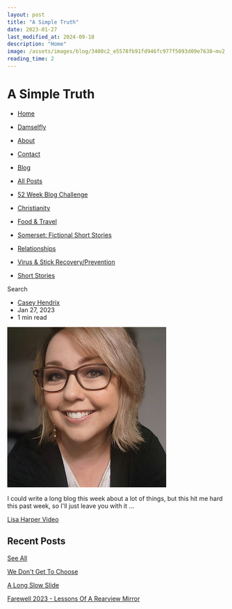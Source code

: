 ```yaml
---
layout: post
title: "A Simple Truth"
date: 2023-01-27
last_modified_at: 2024-09-18
description: "Home"
image: /assets/images/blog/3400c2_e5578fb91fd946fc977f5093d09e7638~mv2.jpg
reading_time: 2
---
```

# A Simple Truth
*   [Home](https://www.goldenblogbycasey.com/)
    
*   [Damselfly](https://www.goldenblogbycasey.com/about-5)
    
*   [About](https://www.goldenblogbycasey.com/blank-1)
    
*   [Contact](https://www.goldenblogbycasey.com/blank-3)
    
*   [Blog](https://www.goldenblogbycasey.com/blog)
    

*   [All Posts](https://www.goldenblogbycasey.com/blog)
*   [52 Week Blog Challenge](https://www.goldenblogbycasey.com/blog/categories/52-week-blog-challenge)
*   [Christianity](https://www.goldenblogbycasey.com/blog/categories/christianity)
*   [Food & Travel](https://www.goldenblogbycasey.com/blog/categories/food-travel)
*   [Somerset: Fictional Short Stories](https://www.goldenblogbycasey.com/blog/categories/somerset-fictional-short-stories)
*   [Relationships](https://www.goldenblogbycasey.com/blog/categories/relationships)
*   [Virus & Stick Recovery/Prevention](https://www.goldenblogbycasey.com/blog/categories/virus-stick-recovery/prevention)
*   [Short Stories](https://www.goldenblogbycasey.com/blog/categories/short-stories)

Search

*   [Casey Hendrix](https://www.goldenblogbycasey.com/profile/casey-m-hendrix/profile)
*   Jan 27, 2023
*   1 min read

![ree](/assets/images/blog/3400c2_e5578fb91fd946fc977f5093d09e7638~mv2.jpg)

I could write a long blog this week about a lot of things, but this hit me hard this past week, so I'll just leave you with it ...

[Lisa Harper Video](https://www.facebook.com/reel/496080049276184/?sfnsn=mo&mibextid=6aamW6)

Recent Posts
------------

[See All](https://www.goldenblogbycasey.com/blog)

[](https://www.goldenblogbycasey.com/post/we-don-t-get-to-choose)

[We Don't Get To Choose](https://www.goldenblogbycasey.com/post/we-don-t-get-to-choose)

[](https://www.goldenblogbycasey.com/post/a-long-slow-slide)

[A Long Slow Slide](https://www.goldenblogbycasey.com/post/a-long-slow-slide)

[](https://www.goldenblogbycasey.com/post/farewell-2023-lessons-of-a-rearview-mirror)

[Farewell 2023 - Lessons Of A Rearview Mirror](https://www.goldenblogbycasey.com/post/farewell-2023-lessons-of-a-rearview-mirror)
